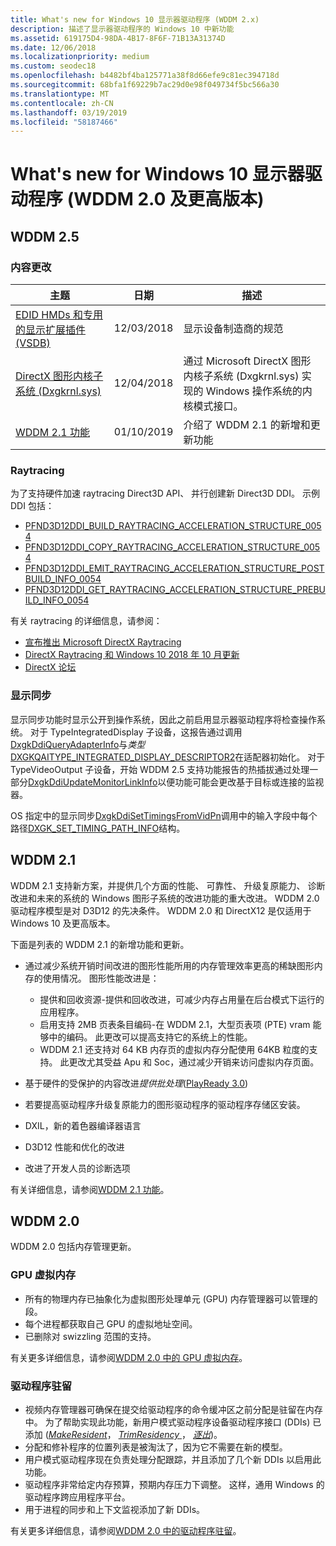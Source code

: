 ```yaml
---
title: What's new for Windows 10 显示器驱动程序 (WDDM 2.x)
description: 描述了显示器驱动程序的 Windows 10 中新功能
ms.assetid: 619175D4-98DA-4B17-8F6F-71B13A31374D
ms.date: 12/06/2018
ms.localizationpriority: medium
ms.custom: seodec18
ms.openlocfilehash: b4482bf4ba125771a38f8d66efe9c81ec394718d
ms.sourcegitcommit: 68bfa1f69229b7ac29d0e98f049734f5bc566a30
ms.translationtype: MT
ms.contentlocale: zh-CN
ms.lasthandoff: 03/19/2019
ms.locfileid: "58187466"
---
```

# <a name="whats-new-for-windows-10-display-drivers-wddm-20-and-later"></a>What's new for Windows 10 显示器驱动程序 (WDDM 2.0 及更高版本)

## <a name="wddm-25"></a>WDDM 2.5

### <a name="content-changes"></a>内容更改

| 主题 | 日期 | 描述 |
| --- | --- | --- |
| [EDID HMDs 和专用的显示扩展插件 (VSDB)](specialized-monitors-edid-extension.md) | 12/03/2018 | 显示设备制造商的规范 |
| [DirectX 图形内核子系统 (Dxgkrnl.sys)](directx-graphics-kernel-subsystem.md) | 12/04/2018 | 通过 Microsoft DirectX 图形内核子系统 (Dxgkrnl.sys) 实现的 Windows 操作系统的内核模式接口。 |
| [WDDM 2.1 功能](wddm-2-1-features.md) | 01/10/2019|介绍了 WDDM 2.1 的新增和更新功能 |

### <a name="raytracing"></a>Raytracing

为了支持硬件加速 raytracing Direct3D API、 并行创建新 Direct3D DDI。 示例 DDI 包括： 

* [PFND3D12DDI_BUILD_RAYTRACING_ACCELERATION_STRUCTURE_0054](https://docs.microsoft.com/windows-hardware/drivers/ddi/content/d3d12umddi/nc-d3d12umddi-pfnd3d12ddi_build_raytracing_acceleration_structure_0054) 
* [PFND3D12DDI_COPY_RAYTRACING_ACCELERATION_STRUCTURE_0054](https://docs.microsoft.com/windows-hardware/drivers/ddi/content/d3d12umddi/nc-d3d12umddi-pfnd3d12ddi_copy_raytracing_acceleration_structure_0054)
* [PFND3D12DDI_EMIT_RAYTRACING_ACCELERATION_STRUCTURE_POSTBUILD_INFO_0054](https://docs.microsoft.com/windows-hardware/drivers/ddi/content/d3d12umddi/nc-d3d12umddi-pfnd3d12ddi_emit_raytracing_acceleration_structure_postbuild_info_0054)
* [PFND3D12DDI_GET_RAYTRACING_ACCELERATION_STRUCTURE_PREBUILD_INFO_0054](https://docs.microsoft.com/windows-hardware/drivers/ddi/content/d3d12umddi/nc-d3d12umddi-pfnd3d12ddi_get_raytracing_acceleration_structure_prebuild_info_0054)

有关 raytracing 的详细信息，请参阅：

* [宣布推出 Microsoft DirectX Raytracing](https://blogs.msdn.microsoft.com/directx/2018/03/19/announcing-microsoft-directx-raytracing/)
* [DirectX Raytracing 和 Windows 10 2018 年 10 月更新](https://blogs.msdn.microsoft.com/directx/2018/10/02/directx-raytracing-and-the-windows-10-october-2018-update/)
* [DirectX 论坛](https://forums.directxtech.com/index.php?topic=5985.0)

### <a name="display-synchronization"></a>显示同步

显示同步功能时显示公开到操作系统，因此之前启用显示器驱动程序将检查操作系统。 对于 TypeIntegratedDisplay 子设备，这报告通过调用[DxgkDdiQueryAdapterInfo](https://docs.microsoft.com/windows-hardware/drivers/ddi/content/d3dkmddi/nc-d3dkmddi-dxgkddi_queryadapterinfo)与*类型* [DXGKQAITYPE_INTEGRATED_DISPLAY_DESCRIPTOR2](https://docs.microsoft.com/windows-hardware/drivers/ddi/content/d3dkmddi/ne-d3dkmddi-_dxgk_queryadapterinfotype)在适配器初始化。 对于 TypeVideoOutput 子设备，开始 WDDM 2.5 支持功能报告的热插拔通过处理一部分[DxgkDdiUpdateMonitorLinkInfo](https://docs.microsoft.com/windows-hardware/drivers/ddi/content/d3dkmddi/nc-d3dkmddi-dxgkddi_updatemonitorlinkinfo)以便功能可能会更改基于目标或连接的监视器。

OS 指定中的显示同步[DxgkDdiSetTimingsFromVidPn](https://docs.microsoft.com/windows-hardware/drivers/ddi/content/d3dkmddi/nc-d3dkmddi-dxgkddi_settimingsfromvidpn)调用中的输入字段中每个路径[DXGK_SET_TIMING_PATH_INFO](https://docs.microsoft.com/windows-hardware/drivers/ddi/content/d3dkmddi/ns-d3dkmddi-_dxgk_set_timing_path_info#input)结构。

## <a name="wddm-21"></a>WDDM 2.1

WDDM 2.1 支持新方案，并提供几个方面的性能、 可靠性、 升级复原能力、 诊断改进和未来的系统的 Windows 图形子系统的改进功能的重大改进。
WDDM 2.0 驱动程序模型是对 D3D12 的先决条件。 WDDM 2.0 和 DirectX12 是仅适用于 Windows 10 及更高版本。

下面是列表的 WDDM 2.1 的新增功能和更新。

* 通过减少系统开销时间改进的图形性能所用的内存管理效率更高的稀缺图形内存的使用情况。 图形性能改进是：

    * 提供和回收资源-提供和回收改进，可减少内存占用量在后台模式下运行的应用程序。
    * 启用支持 2MB 页表条目编码-在 WDDM 2.1，大型页表项 (PTE) vram 能够中的编码。 此更改可以提高支持它的系统上的性能。
    * WDDM 2.1 还支持对 64 KB 内存页的虚拟内存分配使用 64KB 粒度的支持。 此更改尤其受益 Apu 和 Soc，通过减少开销来访问虚拟内存页面。

* 基于硬件的受保护的内容改进*提供批处理*([PlayReady 3.0](https://docs.microsoft.com/playready/))

* 若要提高驱动程序升级复原能力的图形驱动程序的驱动程序存储区安装。

* DXIL，新的着色器编译器语言

* D3D12 性能和优化的改进

* 改进了开发人员的诊断选项

有关详细信息，请参阅[WDDM 2.1 功能](wddm-2-1-features.md)。

## <a name="wddm-20"></a>WDDM 2.0

WDDM 2.0 包括内存管理更新。

### <a name="gpu-virtual-memory"></a>GPU 虚拟内存

-   所有的物理内存已抽象化为虚拟图形处理单元 (GPU) 内存管理器可以管理的段。
-   每个进程都获取自己 GPU 的虚拟地址空间。
-   已删除对 swizzling 范围的支持。

有关更多详细信息，请参阅[WDDM 2.0 中的 GPU 虚拟内存](gpu-virtual-memory-in-wddm-2-0.md)。

### <a name="driver-residency"></a>驱动程序驻留

-   视频内存管理器可确保在提交给驱动程序的命令缓冲区之前分配是驻留在内存中。 为了帮助实现此功能，新用户模式驱动程序设备驱动程序接口 (DDIs) 已添加 ([*MakeResident*](https://msdn.microsoft.com/library/windows/hardware/dn906357)， [ *TrimResidency* ](https://msdn.microsoft.com/library/windows/hardware/dn906364)， [*逐出*](https://msdn.microsoft.com/library/windows/hardware/dn906355))。
-   分配和修补程序的位置列表是被淘汰了，因为它不需要在新的模型。
-   用户模式驱动程序现在负责处理分配跟踪，并且添加了几个新 DDIs 以启用此功能。
-   驱动程序非常给定内存预算，预期内存压力下调整。 这样，通用 Windows 的驱动程序跨应用程序平台。
-   用于进程的同步和上下文监视添加了新 DDIs。

有关更多详细信息，请参阅[WDDM 2.0 中的驱动程序驻留](driver-residency-in-wddm-2-0.md)。